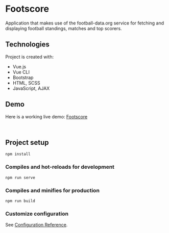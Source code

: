 # Footscore
Application that makes use of the football-data.org service for fetching and displaying football standings, matches and top scorers.

## Technologies
 Project is created with:
* Vue.js 
* Vue CLI 
* Bootstrap
* HTML, SCSS
* JavaScript, AJAX

## Demo
Here is a working live demo: [Footscore](https://footscore.netlify.app/)


<br/>


## Project setup
```
npm install
```

### Compiles and hot-reloads for development
```
npm run serve
```

### Compiles and minifies for production
```
npm run build
```

### Customize configuration
See [Configuration Reference](https://cli.vuejs.org/config/).



